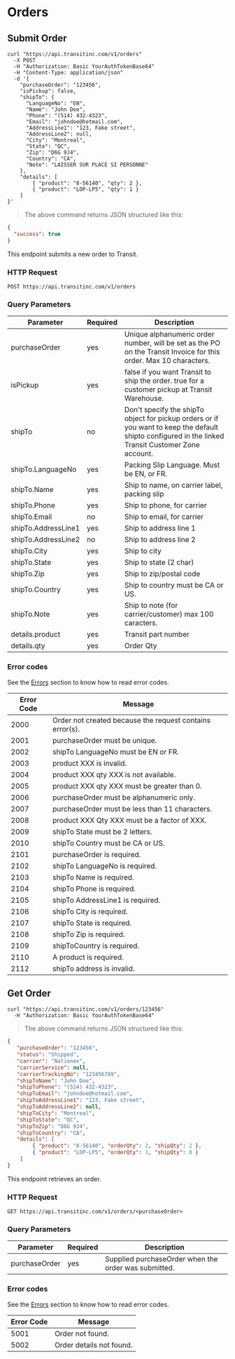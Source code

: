 # Orders

## Submit Order

```shell
curl "https://api.transitinc.com/v1/orders"
  -X POST
  -H "Authorization: Basic YourAuthTokenBase64"
  -H "Content-Type: application/json"
  -d '{
    "purchaseOrder": "123456",
    "isPickup": false,
    "shipTo": {
      "LanguageNo": "EN",
      "Name": "John Doe",
      "Phone": "(514) 432-4323",
      "Email": "johndoe@hotmail.com",
      "AddressLine1": "123, Fake street",
      "AddressLine2": null,
      "City": "Montreal",
      "State": "QC",
      "Zip": "D6G 9J4",
      "Country": "CA",
      "Note": "LAISSER SUR PLACE SI PERSONNE"
    },
    "details": [
        { "product": "8-56140", "qty": 2 },
        { "product": "LOP-LP5", "qty": 1 }
    ]
}'
```

> The above command returns JSON structured like this:

```json
{
  "success": true
}
```

This endpoint submits a new order to Transit.

### HTTP Request

`POST https://api.transitinc.com/v1/orders`

### Query Parameters

Parameter | Required | Description
--------- | -------- | -----------
purchaseOrder | yes | Unique alphanumeric order number, will be set as the PO on the Transit Invoice for this order. Max 10 characters.
isPickup | yes | false if you want Transit to ship the order. true for a customer pickup at Transit Warehouse.
shipTo | no | Don't specify the shipTo object for pickup orders or if you want to keep the default shipto configured in the linked Transit Customer Zone account.
shipTo.LanguageNo | yes | Packing Slip Language. Must be EN, or FR.
shipTo.Name | yes | Ship to name, on carrier label, packing slip
shipTo.Phone | yes	|	Ship to phone, for carrier
shipTo.Email | no	| Ship to email, for carrier
shipTo.AddressLine1 | yes |	Ship to address line 1
shipTo.AddressLine2 | no | Ship to address line 2
shipTo.City | yes | Ship to city
shipTo.State | yes	|	Ship to state (2 char)
shipTo.Zip | yes	|	Ship to zip/postal code
shipTo.Country | yes	|	Ship to country must be CA or US.
shipTo.Note | yes |	Ship to note (for carrier/customer) max 100 caracters.
details.product | yes	|	Transit part number
details.qty | yes	| Order Qty

### Error codes

See the [Errors](#errors) section to know how to read error codes.

Error Code | Message
---------- | -------
2000 | Order not created because the request contains error(s).
2001 | purchaseOrder must be unique.
2002 | shipTo LanguageNo must be EN or FR.
2003 | product XXX is invalid.
2004 | product XXX qty XXX is not available.
2005 | product XXX qty XXX must be greater than 0.
2006 | purchaseOrder must be alphanumeric only.
2007 | purchaseOrder must be less than 11 characters.
2008 | product XXX Qty XXX must be a factor of XXX.
2009 | shipTo State must be 2 letters.
2010 | shipTo Country must be CA or US.
2101 | purchaseOrder is required.
2102 | shipTo LanguageNo is required.
2103 | shipTo Name is required.
2104 | shipTo Phone is required.
2105 | shipTo AddressLine1 is required.
2106 | shipTo City is required.
2107 | shipTo State is required.
2108 | shipTo Zip is required.
2109 | shipToCountry is required.
2110 | A product is required.
2112 | shipTo address is invalid.

## Get Order

```shell
curl "https://api.transitinc.com/v1/orders/123456"
  -H "Authorization: Basic YourAuthTokenBase64"
```

> The above command returns JSON structured like this:

```json
{
   "purchaseOrder": "123456",
   "status": "Shipped",
   "carrier": "Nationex", 
   "carrierService": null,
   "carrierTrackingNo": "123456789",
   "shipToName": "John Doe",
   "shipToPhone": "(514) 432-4323",
   "shipToEmail": "johndoe@hotmail.com",
   "shipToAddressLine1": "123, Fake street",
   "shipToAddressLine2": null,
   "shipToCity": "Montreal",
   "shipToState": "QC",
   "shipToZip": "D6G 9J4",
   "shipToCountry": "CA",
   "details": [
        { "product": "8-56140", "orderQty": 2, "shipQty": 2 },
        { "product": "LOP-LP5", "orderQty": 1, "shipQty": 0 }
    ]
}
```

This endpoint retrieves an order.

### HTTP Request

`GET https://api.transitinc.com/v1/orders/<purchaseOrder>`

### Query Parameters

Parameter | Required | Description
--------- | -------- | -----------
purchaseOrder | yes | Supplied purchaseOrder when the order was submitted.

### Error codes

See the [Errors](#errors) section to know how to read error codes.

Error Code | Message
---------- | -------
5001 | Order not found.
5002 | Order details not found.